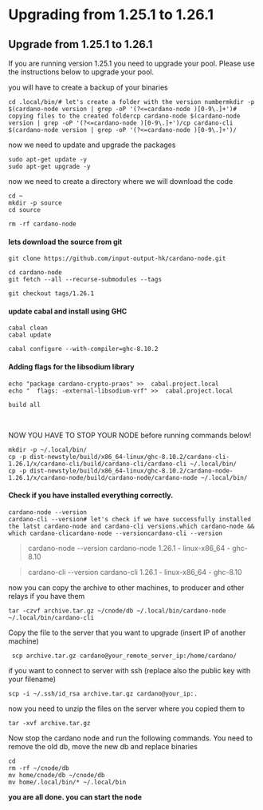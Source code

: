 # Upgrading from 1.25.1 to 1.26.1

## Upgrade from 1.25.1 to 1.26.1

If you are running version 1.25.1 you need to upgrade your pool. Please use the instructions below to upgrade your pool.​

you will have to create a backup of your binaries

```text
cd .local/bin/​# let's create a folder with the version numbermkdir -p $(cardano-node version | grep -oP '(?<=cardano-node )[0-9\.]+')​# copying files to the created foldercp cardano-node $(cardano-node version | grep -oP '(?<=cardano-node )[0-9\.]+')/cp cardano-cli $(cardano-node version | grep -oP '(?<=cardano-node )[0-9\.]+')/
```

now we need to update and upgrade the packages

```text
sudo apt-get update -y
sudo apt-get upgrade -y​
```

now we need to create a directory where we will download the code

```text
cd ~
mkdir -p source
cd source
```

```text
rm -rf cardano-node
```

#### lets download the source from git

```text
git clone https://github.com/input-output-hk/cardano-node.git

cd cardano-node
git fetch --all --recurse-submodules --tags

git checkout tags/1.26.1
```

####  update cabal and install using GHC

```text
cabal clean
cabal update

cabal configure --with-compiler=ghc-8.10.2
```

#### Adding flags for the libsodium library

```text
echo "package cardano-crypto-praos" >>  cabal.project.local
echo "  flags: -external-libsodium-vrf" >>  cabal.project.local
```

```text
build all
```

​

NOW YOU HAVE TO STOP YOUR NODE before running commands below!

```text
mkdir -p ~/.local/bin/
cp -p dist-newstyle/build/x86_64-linux/ghc-8.10.2/cardano-cli-1.26.1/x/cardano-cli/build/cardano-cli/cardano-cli ~/.local/bin/
cp -p dist-newstyle/build/x86_64-linux/ghc-8.10.2/cardano-node-1.26.1/x/cardano-node/build/cardano-node/cardano-node ~/.local/bin/
```

#### Check if you have installed everything correctly.

```text
cardano-node --version
cardano-cli --version# let's check if we have successfully installed the latst cardano-node and cardano-cli versions.which cardano-node && which cardano-clicardano-node --versioncardano-cli --version
```

> cardano-node --version cardano-node 1.26.1 - linux-x86\_64 - ghc-8.10

> cardano-cli --version cardano-cli 1.26.1 - linux-x86\_64 - ghc-8.10

now you can copy the archive to other machines, to producer and other relays if you have them

```text
tar -czvf archive.tar.gz ~/cnode/db ~/.local/bin/cardano-node ~/.local/bin/cardano-cli
```

 Copy the file to the server that you want to upgrade \(insert IP of another machine\)

```text
 scp archive.tar.gz cardano@your_remote_server_ip:/home/cardano/
```

if you want to connect to server with ssh \(replace also the public key with your filename\)

```text
scp -i ~/.ssh/id_rsa archive.tar.gz cardano@your_ip:.
```

now you need to unzip the files on the server where you copied them to

```text
tar -xvf archive.tar.gz 
```

Now stop the cardano node and run the following commands. You need to remove the old db, move the new db and replace binaries

```text
cd
rm -rf ~/cnode/db 
mv home/cnode/db ~/cnode/db
mv home/.local/bin/* ~/.local/bin 
```

**you are all done. you can start the node**

​

